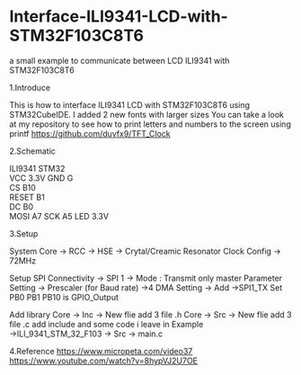 # Interface-ILI9341-LCD-with-STM32F103C8T6
a small example to communicate between LCD ILI9341 with STM32F103C8T6

1.Introduce

This is how to interface ILI9341 LCD with STM32F103C8T6 using STM32CubeIDE.
I added 2 new fonts with larger sizes
You can take a look at my repository to see how to print letters and numbers to the screen using printf 
https://github.com/duyfx9/TFT_Clock

2.Schematic

ILI9341    STM32	
VCC	    3.3V
GND 	    G	
CS	    B10			
RESET	    B1		
DC	    B0	
MOSI	    A7
SCK	    A5
LED	    3.3V

3.Setup

System Core → RCC → HSE → Crytal/Creamic Resonator
Clock Config → 72MHz

Setup SPI
Connectivity → SPI 1 → Mode : Transmit only master
Parameter Setting → Prescaler (for Baud rate) →4
DMA Setting → Add →SPI1_TX
Set PB0 PB1 PB10 is GPIO_Output

Add library
Core → Inc → New flie 
add 3 file .h 
Core → Src → New flie 
add 3 file .c
add include and some code i leave in Example →ILI_9341_STM_32_F103 → Src → main.c


4.Reference
https://www.micropeta.com/video37
https://www.youtube.com/watch?v=8hypVJ2U7OE
